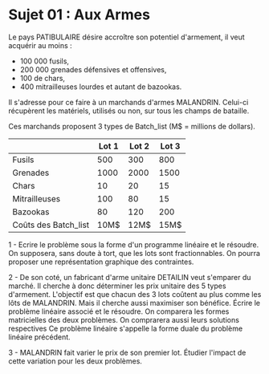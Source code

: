 # Sujet 01 : Aux Armes

Le pays PATIBULAIRE désire accroître son potentiel d'armement, il veut acquérir au moins :

- 100 000 fusils,
- 200 000 grenades défensives et offensives,
- 100 de chars,
- 400 mitrailleuses lourdes et autant de bazookas.

Il s'adresse pour ce faire à un marchands d'armes MALANDRIN.
Celui-ci récupèrent les matériels, utilisés ou non, sur tous les champs de bataille.

Ces marchands proposent 3 types de Batch_list (M$ = millions de dollars).

|                | Lot 1 | Lot 2 | Lot 3 |
| -------------- | ----- | ---- | ----- |
| Fusils         | 500   | 300  | 800   |
| Grenades       | 1000  | 2000 | 1500  |
| Chars          | 10    | 20   | 15    |
| Mitrailleuses  | 100   | 80   | 15    |
| Bazookas       | 80    | 120  | 200   |
| Coûts des Batch_list | 10M$  | 12M$ | 15M$  |


1 - Ecrire le problème sous la forme d'un programme linéaire et le résoudre.
On supposera, sans doute à tort, que les lots sont fractionnables.
On pourra proposer une représentation graphique des contraintes.

2 - De son coté, un fabricant d'arme unitaire DETAILIN veut s'emparer du marché. Il cherche à donc déterminer les prix unitaire des 5 types d'armement. L'objectif est que chacun des 3 lots coûtent au plus comme les lôts de MALANDRIN. Mais il cherche aussi maximiser son bénéfice. Écrire le problème linéaire associé et le résoudre. On comparera les formes matricielles des deux problèmes. On comprarera aussi leurs solutions respectives Ce problème linéaire s'appelle la forme duale du problème linéaire précédent.

3 - MALANDRIN fait varier le prix de son premier lot. Étudier l'impact de cette variation pour les deux problèmes.

